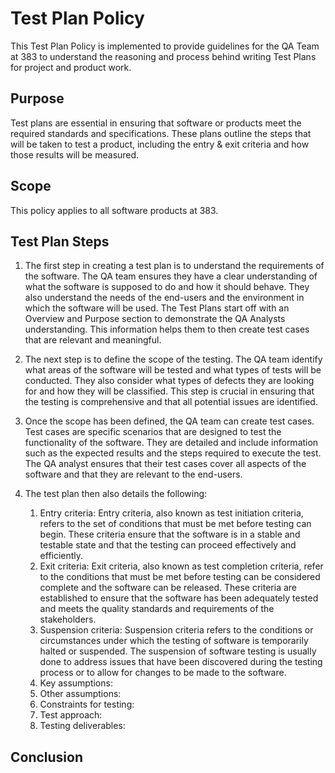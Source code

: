 # Test Plan Policy

This Test Plan Policy is implemented to provide guidelines for the QA Team at 383 to understand the reasoning and process behind writing Test Plans for project and product work. 

## Purpose
Test plans are essential in ensuring that software or products meet the required standards and specifications. These plans outline the steps that will be taken to test a product, including the entry & exit criteria and how those results will be measured.

## Scope
This policy applies to all software products at 383.

## Test Plan Steps
1. The first step in creating a test plan is to understand the requirements of the software. The QA team ensures they have a clear understanding of what the software is supposed to do and how it should behave. They also understand the needs of the end-users and the environment in which the software will be used. The Test Plans start off with an Overview and Purpose section to demonstrate the QA Analysts understanding. This information helps them to then create test cases that are relevant and meaningful.

2. The next step is to define the scope of the testing. The QA team identify what areas of the software will be tested and what types of tests will be conducted. They also consider what types of defects they are looking for and how they will be classified. This step is crucial in ensuring that the testing is comprehensive and that all potential issues are identified.

3. Once the scope has been defined, the QA team can create test cases. Test cases are specific scenarios that are designed to test the functionality of the software. They are detailed and include information such as the expected results and the steps required to execute the test. The QA analyst ensures that their test cases cover all aspects of the software and that they are relevant to the end-users.

4. The test plan then also details the following: 
      1. Entry criteria: Entry criteria, also known as test initiation criteria, refers to the set of conditions that must be met before testing can begin.          These criteria ensure that the software is in a stable and testable state and that the testing can proceed effectively and efficiently.
      2. Exit criteria: Exit criteria, also known as test completion criteria, refer to the conditions that must be met before testing can          be              considered complete and the software can be released. These criteria are established to ensure that the software has been adequately tested and            meets the quality standards and requirements of the stakeholders.
      3. Suspension criteria: Suspension criteria refers to the conditions or circumstances under which the testing of software is temporarily halted or            suspended. The suspension of software testing is usually done to address issues that have been discovered during the testing process or to allow            for changes to be made to the software.
      4. Key assumptions:
      5. Other assumptions:
      6. Constraints for testing:
      7. Test approach: 
      8. Testing deliverables:

## Conclusion

